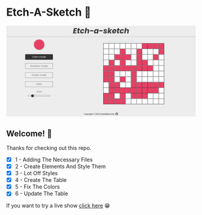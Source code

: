 # Etch-A-Sketch 🚀

![Design preview for the Project: Etch-A-Sketch project](./icons/img1.PNG)

## Welcome! 👋

Thanks for checking out this repo.

- [x] 1 - Adding The Necessary Files
- [x] 2 - Create Elements And Style Them
- [x] 3 - Lot Off Styles
- [x] 4 - Create The Table
- [x] 5 - Fix The Colors
- [x] 6 - Update The Table

If you want to try a live show [click here](https://souhailbouricha.github.io/Rock-Paper-Scissors/) 😁